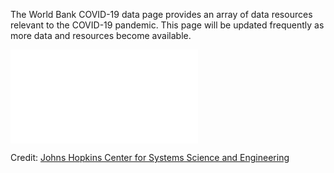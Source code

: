 
The World Bank COVID-19 data page provides an array of data resources relevant to the COVID-19 pandemic.
This page will be updated frequently as more data and resources become available.

<div>
<iframe id="jhu-map" frameborder="0" scrolling="no" marginheight="0" marginwidth="0" title="2019-nCoV" src="//gisanddata.maps.arcgis.com/apps/Embed/index.html?webmap=14aa9e5660cf42b5b4b546dec6ceec7c&amp;extent=77.3846,11.535,163.5174,52.8632&amp;zoom=true&amp;previewImage=false&amp;scale=true&amp;disable_scroll=true&amp;theme=light"></iframe>
<p>Credit: <a href="https://coronavirus.jhu.edu/map.html">Johns Hopkins Center for Systems Science and Engineering</a></p>
</div>
